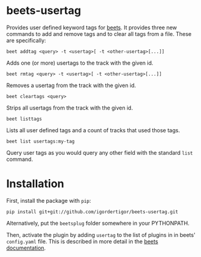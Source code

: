 # beets-usertag

Provides user defined keyword tags for
[beets](https://github.com/sampsyo/beets). It provides three new commands to
add and remove tags and to clear all tags from a file. These are specifically:

```
beet addtag <query> -t <usertag>[ -t <other-usertag>[...]]
```

Adds one (or more) usertags to the track with the given id.

```
beet rmtag <query> -t <usertag>[ -t <other-usertag>[...]]
```

Removes a usertag from the track with the given id.

```
beet cleartags <query>
```

Strips all usertags from the track with the given id.

```
beet listtags
```

Lists all user defined tags and a count of tracks that used those tags.

```
beet list usertags:my-tag
```

Query user tags as you would query any other field with the standard `list` command.

# Installation

First, install the package with `pip`:

```
pip install git+git://github.com/igordertigor/beets-usertag.git
```

Alternatively, put the `beetsplug` folder somewhere in your PYTHONPATH.

Then, activate the plugin by adding `usertag` to the list of plugins in in beets' `config.yaml` file. This is described in more detail in the [beets
documentation](https://beets.readthedocs.io/en/latest/plugins/index.html#using-plugins).
